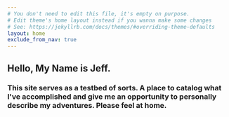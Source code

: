 ```yaml
---
# You don't need to edit this file, it's empty on purpose.
# Edit theme's home layout instead if you wanna make some changes
# See: https://jekyllrb.com/docs/themes/#overriding-theme-defaults
layout: home
exclude_from_nav: true
---
```


## Hello, My Name is Jeff.


### This site serves as a testbed of sorts. A place to catalog what I've accomplished and give me an opportunity to personally describe my adventures. Please feel at home.


